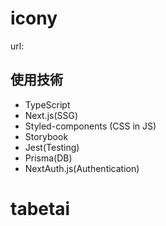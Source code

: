 # icony

url:

## 使用技術
- TypeScript
- Next.js(SSG)
- Styled-components (CSS in JS)
- Storybook
- Jest(Testing)
- Prisma(DB)
- NextAuth.js(Authentication)
# tabetai
